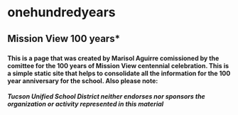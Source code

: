 # onehundredyears
## **Mission View 100 years***

###


#### This is a page that was created by Marisol Aguirre comissioned by the comittee for the 100 years of Mission View centennial celebration. This is a simple static site that helps to consolidate all the information for the 100 year anniversary for the school. Also please note: 

***Tucson Unified School District neither endorses nor sponsors the organization or activity represented in this material***
